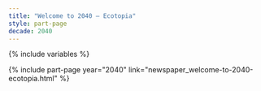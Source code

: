 ```yaml
---
title: "Welcome to 2040 – Ecotopia"
style: part-page
decade: 2040
---
```


{% include variables %}

{% include part-page year="2040" link="newspaper_welcome-to-2040-ecotopia.html" %}
